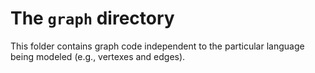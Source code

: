 # The `graph` directory

This folder contains graph code independent to the particular language being modeled
(e.g., vertexes and edges).
